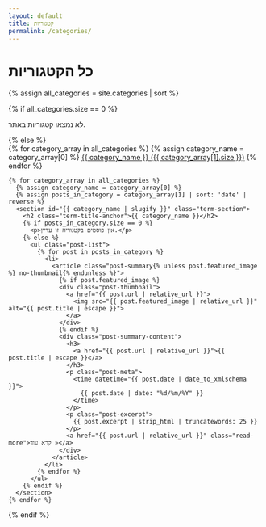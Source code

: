 ```yaml
---
layout: default
title: קטגוריות
permalink: /categories/
---
```


<div class="categories-page">
  <h1>כל הקטגוריות</h1>

  {% assign all_categories = site.categories | sort %}

  {% if all_categories.size == 0 %}
    <p>לא נמצאו קטגוריות באתר.</p>
  {% else %}
    <div class="term-tabs">
      {% for category_array in all_categories %}
        {% assign category_name = category_array[0] %}
        <a href="#{{ category_name | slugify }}" class="term-tab-link">{{ category_name }} ({{ category_array[1].size }})</a>
      {% endfor %}
    </div>

    {% for category_array in all_categories %}
      {% assign category_name = category_array[0] %}
      {% assign posts_in_category = category_array[1] | sort: 'date' | reverse %}
      <section id="{{ category_name | slugify }}" class="term-section">
        <h2 class="term-title-anchor">{{ category_name }}</h2>
        {% if posts_in_category.size == 0 %}
          <p>אין פוסטים בקטגוריה זו עדיין.</p>
        {% else %}
          <ul class="post-list">
            {% for post in posts_in_category %}
              <li>
                <article class="post-summary{% unless post.featured_image %} no-thumbnail{% endunless %}">
                  {% if post.featured_image %}
                  <div class="post-thumbnail">
                    <a href="{{ post.url | relative_url }}">
                      <img src="{{ post.featured_image | relative_url }}" alt="{{ post.title | escape }}">
                    </a>
                  </div>
                  {% endif %}
                  <div class="post-summary-content">
                    <h3>
                      <a href="{{ post.url | relative_url }}">{{ post.title | escape }}</a>
                    </h3>
                    <p class="post-meta">
                      <time datetime="{{ post.date | date_to_xmlschema }}">
                        {{ post.date | date: "%d/%m/%Y" }}
                      </time>
                    </p>
                    <p class="post-excerpt">
                      {{ post.excerpt | strip_html | truncatewords: 25 }}
                    </p>
                    <a href="{{ post.url | relative_url }}" class="read-more">קרא עוד »</a>
                  </div>
                </article>
              </li>
            {% endfor %}
          </ul>
        {% endif %}
      </section>
    {% endfor %}
  {% endif %}
</div>